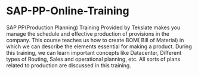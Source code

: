 # SAP-PP-Online-Training
SAP PP(Production Planning) Training Provided by Tekslate makes you manage the schedule and effective production of provisions in the company. This course teaches us how to create BOM( Bill of Material) in which we can describe the elements essential for making a product. During this training, we can learn important concepts like Datacenter, Different types of Routing, Sales and operational planning, etc. All sorts of plans related to production are discussed in this training.

